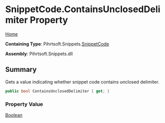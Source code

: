 # SnippetCode\.ContainsUnclosedDelimiter Property

[Home](../../../../README.md)

**Containing Type**: Pihrtsoft\.Snippets\.[SnippetCode](../README.md)

**Assembly**: Pihrtsoft\.Snippets\.dll

## Summary

Gets a value indicating whether snippet code contains unclosed delimiter\.

```csharp
public bool ContainsUnclosedDelimiter { get; }
```

### Property Value

[Boolean](https://docs.microsoft.com/en-us/dotnet/api/system.boolean)

